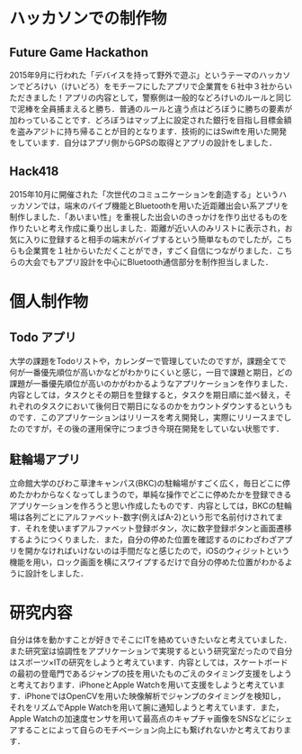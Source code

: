 <h1>ハッカソンでの制作物</h1>
<h2>Future Game Hackathon</h2>
2015年9月に行われた「デバイスを持って野外で遊ぶ」というテーマのハッカソンでどろけい（けいどろ）をモチーフにしたアプリで企業賞を６社中３社からいただきました！アプリの内容として，警察側は一般的などろけいのルールと同じで泥棒を全員捕まえると勝ち．普通のルールと違う点はどろぼうに勝ちの要素が加わっていることです．どろぼうはマップ上に設定された銀行を目指し目標金額を盗みアジトに持ち帰ることが目的となります．技術的にはSwiftを用いた開発をしています．自分はアプリ側からGPSの取得とアプリの設計をしました．

<h2>Hack418</h2>
2015年10月に開催された「次世代のコミュニケーションを創造する」というハッカソンでは，端末のバイブ機能とBluetoothを用いた近距離出会い系アプリを制作しました．「あいまい性」を重視した出会いのきっかけを作り出せるものを作りたいと考え作成に乗り出しました．距離が近い人のみリストに表示され，お気に入りに登録すると相手の端末がバイブするという簡単なものでしたが，こちらも企業賞を１社からいただくことができ，すごく自信につながりました．こちらの大会でもアプリ設計を中心にBluetooth通信部分を制作担当しました．



<h1>個人制作物</h1>
<h2>Todo アプリ</h2>
大学の課題をTodoリストや，カレンダーで管理していたのですが，課題全てで何が一番優先順位が高いかなどがわかりにくいと感じ，一目で課題と期日，どの課題が一番優先順位が高いのかがわかるようなアプリケーションを作りました．内容としては，タスクとその期日を登録すると，タスクを期日順に並べ替え，それぞれのタスクにおいて後何日で期日になるのかをカウントダウンするというものです．このアプリケーションはリリースを考え開発し，実際にリリースまでしたのですが，その後の運用保守につまづき今現在開発をしていない状態です．

<h2>駐輪場アプリ</h2>
立命館大学のびわこ草津キャンパス(BKC)の駐輪場がすごく広く，毎日どこに停めたかわからなくなってしまうので，単純な操作でどこに停めたかを登録できるアプリケーションを作ろうと思い作成したものです．内容としては，BKCの駐輪場は各列ごとにアルファベット-数字(例えばA-2)という形で名前付けされてます．それを使いまずアルファベット登録ボタン，次に数字登録ボタンと画面遷移するようにつくりました．また，自分の停めた位置を確認するのにわざわざアプリを開かなければいけないのは手間だなと感じたので，iOSのウィジットという機能を用い，ロック画面を横にスワイプするだけで自分の停めた位置がわかるように設計をしました．



<h1>研究内容</h1>
自分は体を動かすことが好きでそこにITを絡めていきたいなと考えていました．また研究室は協調性をアプリケーションで実現するという研究室だったので自分はスポーツ×ITの研究をしようと考えています．内容としては，スケートボードの最初の登竜門であるジャンプの技を用いたものごえのタイミング支援をしようと考えております．iPhoneとApple Watchを用いて支援をしようと考えています．iPhoneではOpenCVを用いた映像解析でジャンプのタイミングを検知し，それをリズムでApple Watchを用いて腕に通知しようと考えています．また，Apple Watchの加速度センサを用いて最高点のキャプチャ画像をSNSなどにシェアすることによって自らのモチベーション向上にも繋げれないかと考えております．		
